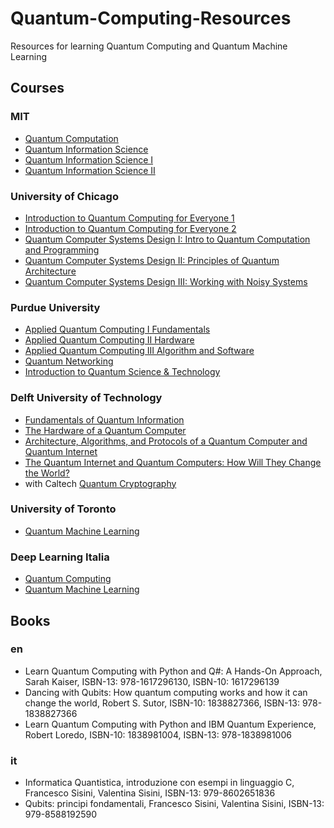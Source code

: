 # Quantum-Computing-Resources
Resources for learning Quantum Computing and Quantum Machine Learning

## Courses 
### MIT
- [Quantum Computation](https://ocw.mit.edu/courses/18-435j-quantum-computation-fall-2003/)
- [Quantum Information Science](https://ocw.mit.edu/courses/mas-865j-quantum-information-science-spring-2006/)
- [Quantum Information Science I](https://ocw.mit.edu/courses/8-370x-quantum-information-science-i-spring-2018/)
- [Quantum Information Science II](https://ocw.mit.edu/courses/8-371x-quantum-information-science-ii-spring-2018/)

### University of Chicago
-  [Introduction to Quantum Computing for Everyone 1](https://www.edx.org/course/quantum-computing?index=product_value_experiment_a&queryID=07ab7fc14b4458631f4fa83214ac1c70&position=2)
- [Introduction to Quantum Computing for Everyone 2](https://www.edx.org/course/introduction-to-quantum-computing-for-everyone-2?index=product_value_experiment_a&queryID=3ac207e5b695e6d5b54131e42f04a122&position=10)
- [Quantum Computer Systems Design I: Intro to Quantum Computation and Programming](https://www.edx.org/course/quantum-computer-systems-design-i?index=product_value_experiment_a&queryID=3ac207e5b695e6d5b54131e42f04a122&position=12)
- [Quantum Computer Systems Design II: Principles of Quantum Architecture](https://www.edx.org/course/quantum-computer-systems-ii?index=product_value_experiment_a&queryID=3ac207e5b695e6d5b54131e42f04a122&position=15)
- [Quantum Computer Systems Design III: Working with Noisy Systems](https://www.edx.org/course/quantum-computer-systems-design-iii?index=product_value_experiment_a&queryID=3ac207e5b695e6d5b54131e42f04a122&position=16)

### Purdue University
- [Applied Quantum Computing I Fundamentals](https://www.edx.org/course/quantum-computing-i-fundamentals?index=product_value_experiment_a&queryID=3ac207e5b695e6d5b54131e42f04a122&position=17)
- [Applied Quantum Computing II Hardware](https://www.edx.org/course/quantum-computing-ii-hardware?index=product_value_experiment_a&queryID=3ac207e5b695e6d5b54131e42f04a122&position=21)
- [Applied Quantum Computing III Algorithm and Software](https://www.edx.org/course/quantum-computing-iii-algorithm-and-software?index=product_value_experiment_a&queryID=3ac207e5b695e6d5b54131e42f04a122&position=18)
- [Quantum Networking](https://www.edx.org/course/quantum-networking?index=product_value_experiment_a&queryID=3ac207e5b695e6d5b54131e42f04a122&position=19)
- [Introduction to Quantum Science & Technology](https://www.edx.org/course/introduction-to-quantum-technology?index=product_value_experiment_a&queryID=03fedc41a24ee315b2be20d3075f2b12&position=2)

### Delft University of Technology
- [Fundamentals of Quantum Information](https://www.edx.org/course/fundamentals-of-quantum-information?index=product_value_experiment_a&queryID=3ac207e5b695e6d5b54131e42f04a122&position=11)
- [The Hardware of a Quantum Computer](https://www.edx.org/course/hardware-of-quantum-computer?index=product_value_experiment_a&queryID=d483464f2dfea2786aa63a4917eba86f&position=4)
- [Architecture, Algorithms, and Protocols of a Quantum Computer and Quantum Internet](https://www.edx.org/course/architecture-algorithms-quantum-computer-internet?index=product_value_experiment_a&queryID=3ac207e5b695e6d5b54131e42f04a122&position=6)
- [The Quantum Internet and Quantum Computers: How Will They Change the World?](https://www.edx.org/course/the-quantum-internet-and-quantum-computers-how-w-2?index=product_value_experiment_a&queryID=3ac207e5b695e6d5b54131e42f04a122&position=7)
- with Caltech [Quantum Cryptography](https://www.edx.org/course/quantum-cryptography?index=product_value_experiment_a&queryID=03fedc41a24ee315b2be20d3075f2b12&position=1)

###  University of Toronto
- [Quantum Machine Learning](https://www.edx.org/course/quantum-machine-learning?index=product_value_experiment_a&queryID=3ac207e5b695e6d5b54131e42f04a122&position=24)

### Deep Learning Italia
- [Quantum Computing](https://deeplearningitalia.com/corsi/corso-quantum-computing-c0030/)
- [Quantum Machine Learning](https://deeplearningitalia.com/corsi/corso-quantum-machine-learning-c0031/)

## Books
### en
- Learn Quantum Computing with Python and Q#: A Hands-On Approach, Sarah Kaiser, ISBN-13: 978-1617296130, ISBN-10: 1617296139
- Dancing with Qubits: How quantum computing works and how it can change the world, Robert S. Sutor, ISBN-10: 1838827366, ISBN-13: 978-1838827366
- Learn Quantum Computing with Python and IBM Quantum Experience, Robert Loredo, ISBN-10: 1838981004, ISBN-13: 978-1838981006

### it
- Informatica Quantistica, introduzione con esempi in linguaggio C, Francesco Sisini, Valentina Sisini, ISBN-13: 979-8602651836
- Qubits: principi fondamentali, Francesco Sisini, Valentina Sisini, ISBN-13: 979-8588192590

